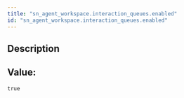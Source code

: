 ```yaml
---
title: "sn_agent_workspace.interaction_queues.enabled"
id: "sn_agent_workspace.interaction_queues.enabled"
---
```

## Description



## Value: 
```
true
```